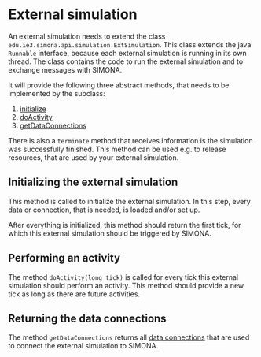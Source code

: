 # External simulation

An external simulation needs to extend the class `edu.ie3.simona.api.simulation.ExtSimulation`. This class extends the
java `Runnable` interface, because each external simulation is running in its own thread. The class contains the code to
run the external simulation and to exchange messages with SIMONA.

It will provide the following three abstract methods, that needs to be implemented by the subclass:
1. [initialize](#initializing-the-external-simulation)
2. [doActivity](#performing-an-activity)
3. [getDataConnections](#returning-the-data-connections)

There is also a `terminate` method that receives information is the simulation was successfully finished. This method
can be used e.g. to release resources, that are used by your external simulation.


## Initializing the external simulation

This method is called to initialize the external simulation. In this step, every data or connection, that is needed, is
loaded and/or set up.

After everything is initialized, this method should return the first tick, for which this external simulation should be
triggered by SIMONA.


## Performing an activity

The method `doActivity(long tick)` is called for every tick this external simulation should perform an activity. This
method should provide a new tick as long as there are future activities.


## Returning the data connections

The method `getDataConnections` returns all [data connections](/connections/connections) that are used to connect the
external simulation to SIMONA.
